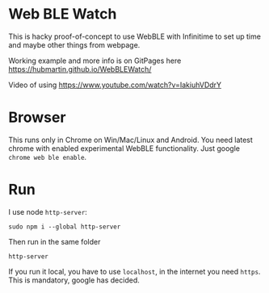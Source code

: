 # Web BLE Watch

This is hacky proof-of-concept to use WebBLE with Infinitime to set up time and maybe other things from webpage.

Working example and more info is on GitPages here https://hubmartin.github.io/WebBLEWatch/

Video of using https://www.youtube.com/watch?v=IakiuhVDdrY

# Browser

This runs only in Chrome on Win/Mac/Linux and Android. You need latest chrome with enabled experimental WebBLE functionality. Just google `chrome web ble enable`.

# Run

I use node `http-server`:

```
sudo npm i --global http-server
```

Then run in the same folder

```
http-server
```

If you run it local, you have to use `localhost`, in the internet you need `https`. This is mandatory, google has decided.